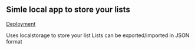 ## Simle local app to store your lists

[Deployment](https://keyzeroc.github.io/mylist/)

Uses localstorage to store your list
Lists can be exported/imported in JSON format
